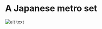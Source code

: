 # A Japanese metro set
![alt text](https://github.com/Yozora3/JpplisMetro/blob/main/preview.png?raw=true)
